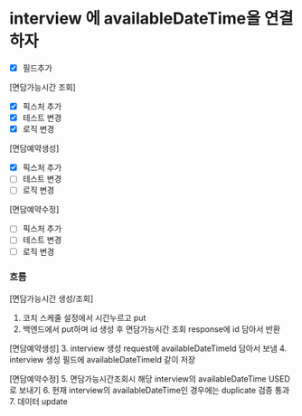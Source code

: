 # interview 에 availableDateTime을 연결하자

- [x] 필드추가

[면담가능시간 조회]
- [x] 픽스처 추가
- [x] 테스트 변경
- [x] 로직 변경

[면담예약생성]
- [x] 픽스처 추가
- [ ] 테스트 변경
- [ ] 로직 변경

[면담예약수정]
- [ ] 픽스처 추가
- [ ] 테스트 변경
- [ ] 로직 변경

### 흐름

[면담가능시간 생성/조회]
1. 코치 스케줄 설정에서 시간누르고 put
2. 백엔드에서 put하며 id 생성 후 면담가능시간 조회 response에 id 담아서 반환

[면담예약생성]
3. interview 생성 request에 availableDateTimeId 담아서 보냄
4. interview 생성 필드에 availableDateTimeId 같이 저장

[면담예약수정]
5. 면담가능시간조회시 해당 interview의 availableDateTime USED로 보내기
6. 현재 interview의 availableDateTime인 경우에는 duplicate 검증 통과
7. 데이터 update